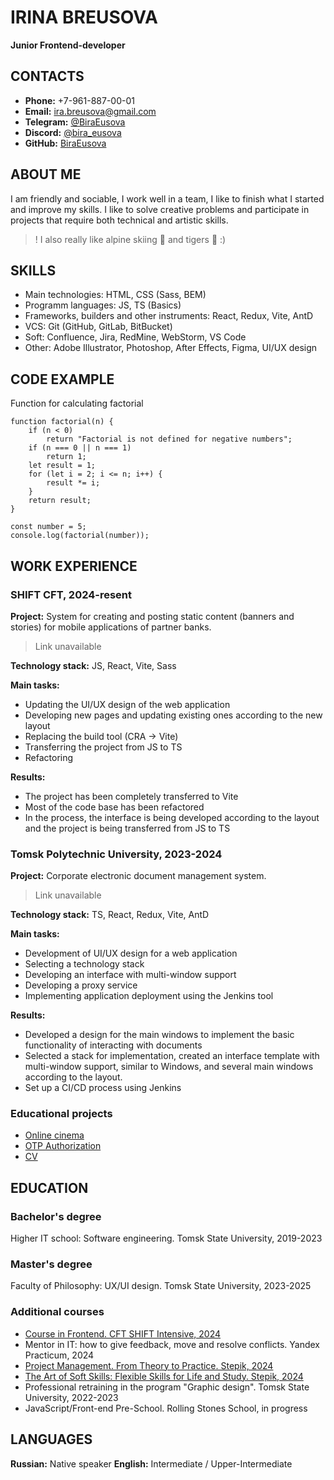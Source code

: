 # IRINA BREUSOVA
**Junior Frontend-developer**

## CONTACTS
- **Phone:** +7-961-887-00-01
- **Email:**  ira.breusova@gmail.com
- **Telegram:** [@BiraEusova](https://t.me/BiraEusova)
- **Discord:** [@bira_eusova](https://discordapp.com/users/bira_eusova)
- **GitHub:** [BiraEusova](https://github.com/BiraEusova)

## ABOUT ME
I am friendly and sociable, I work well in a team, I like to finish what I started and improve my skills. I like to solve creative problems and participate in projects that require both technical and artistic skills.
>! I also really like alpine skiing :ski: and tigers :tiger: :)

## SKILLS
* Main technologies: HTML, CSS (Sass, BEM)
* Programm languages: JS, TS (Basics)
* Frameworks, builders and other instruments: React, Redux, Vite, AntD
* VCS: Git (GitHub, GitLab, BitBucket)
* Soft: Confluence, Jira, RedMine, WebStorm, VS Code
* Other: Adobe Illustrator, Photoshop, After Effects, Figma, UI/UX design

## CODE EXAMPLE
Function for calculating factorial

```
function factorial(n) {
    if (n < 0) 
        return "Factorial is not defined for negative numbers";
    if (n === 0 || n === 1) 
        return 1;
    let result = 1;
    for (let i = 2; i <= n; i++) {
        result *= i;
    }
    return result;
}

const number = 5;
console.log(factorial(number));
```

## WORK EXPERIENCE

### SHIFT CFT, 2024-resent

**Project:** System for creating and posting static content (banners and stories) for mobile applications of partner banks.

> Link unavailable

**Technology stack:** JS, React, Vite, Sass

**Main tasks:**
- Updating the UI/UX design of the web application
- Developing new pages and updating existing ones according to the new layout
- Replacing the build tool (CRA → Vite)
- Transferring the project from JS to TS
- Refactoring

**Results:**
- The project has been completely transferred to Vite
- Most of the code base has been refactored
- In the process, the interface is being developed according to the layout and the project is being transferred from JS to TS

### Tomsk Polytechnic University, 2023-2024

**Project:** Corporate electronic document management system.
> Link unavailable

**Technology stack:** TS, React, Redux, Vite, AntD

**Main tasks:**
- Development of UI/UX design for a web application
- Selecting a technology stack
- Developing an interface with multi-window support
- Developing a proxy service
- Implementing application deployment using the Jenkins tool

**Results:**
- Developed a design for the main windows to implement the basic functionality of interacting with documents
- Selected a stack for implementation, created an interface template with multi-window support, similar to Windows, and several main windows according to the layout.
- Set up a CI/CD process using Jenkins

### Educational projects

- [Online cinema](https://github.com/BiraEusova/cinema-shift-2024)
- [OTP Authorization](https://github.com/BiraEusova/shift-lab)
- [CV](https://github.com/BiraEusova/rsschool-cv)

## EDUCATION

### Bachelor's degree
Higher IT school: Software engineering. Tomsk State University, 2019-2023

### Master's degree
Faculty of Philosophy: UX/UI design. Tomsk State University, 2023-2025

### Additional courses

- [Course in Frontend. CFT SHIFT Intensive, 2024](drive.google.com/file/d/1tizbRa0cTEO7Om4QH4u-MC9zQ0Gnq62K/view?usp=sharing)
- Mentor in IT: how to give feedback, move and resolve conflicts. Yandex Practicum, 2024
- [Project Management. From Theory to Practice. Stepik, 2024](https://stepik.org/cert/2689785)
- [The Art of Soft Skills: Flexible Skills for Life and Study. Stepik, 2024](https://stepik.org/cert/2330779)
- Professional retraining in the program "Graphic design". Tomsk State University, 2022-2023
- JavaScript/Front-end Pre-School. Rolling Stones School, in progress

## LANGUAGES
**Russian:** Native speaker
**English:** Intermediate / Upper-Intermediate